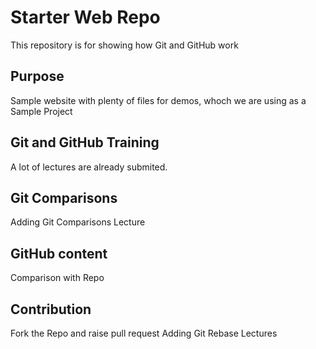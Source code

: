 # Starter Web Repo

This repository is for showing how Git and GitHub work

## Purpose

Sample website with plenty of files for demos, whoch we are using as a Sample Project

## Git and GitHub Training
A lot of lectures are already submited.

## Git Comparisons 
Adding Git Comparisons Lecture

## GitHub content
Comparison with Repo

## Contribution 
Fork the Repo and raise pull request 
Adding Git Rebase Lectures
